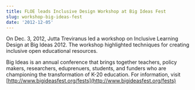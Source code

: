 ```yaml
---
title: FLOE leads Inclusive Design Workshop at Big Ideas Fest
slug: workshop-big-ideas-fest
date: '2012-12-05'
---
```


On Dec. 3, 2012, Jutta Treviranus led a workshop on Inclusive Learning Design
at Big Ideas 2012. The workshop highlighted techniques for creating inclusive open educational resources.

Big Ideas is an annual conference that brings together teachers, policy
makers, researchers, eduprenuers, students, and funders who are championing the
transformation of K-20 education. For information, visit
[http://www.bigideasfest.org/fests](http://www.bigideasfest.org/fests)
